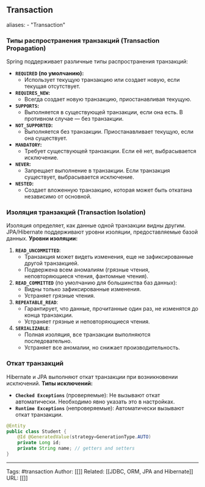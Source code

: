 ## Transaction
aliases: 
	- "Transaction"

### Типы распространения транзакций (Transaction Propagation)
Spring поддерживает различные типы распространения транзакций:
- **`REQUIRED` (по умолчанию):**
    - Использует текущую транзакцию или создает новую, если текущая отсутствует.
- **`REQUIRES_NEW`:**
    - Всегда создает новую транзакцию, приостанавливая текущую.
- **`SUPPORTS`:**
    - Выполняется в существующей транзакции, если она есть. В противном случае — без транзакции.
- **`NOT_SUPPORTED`:**
    - Выполняется без транзакции. Приостанавливает текущую, если она существует.
- **`MANDATORY`:**
    - Требует существующей транзакции. Если её нет, выбрасывается исключение.
- **`NEVER`:**
    - Запрещает выполнение в транзакции. Если транзакция существует, выбрасывается исключение.
- **`NESTED`:**
    - Создает вложенную транзакцию, которая может быть откатана независимо от основной.

### Изоляция транзакций (Transaction Isolation)
Изоляция определяет, как данные одной транзакции видны другим. JPA/Hibernate поддерживают уровни изоляции, предоставляемые базой данных.
**Уровни изоляции:**
1. **`READ_UNCOMMITTED`**:
    - Транзакция может видеть изменения, еще не зафиксированные другой транзакцией.
    - Подвержена всем аномалиям (грязные чтения, неповторяющиеся чтения, фантомные чтения).
2. **`READ_COMMITTED`** (по умолчанию для большинства баз данных):
    - Видны только зафиксированные изменения.
    - Устраняет грязные чтения.
3. **`REPEATABLE_READ`**:
    - Гарантирует, что данные, прочитанные один раз, не изменятся до конца транзакции.
    - Устраняет грязные и неповторяющиеся чтения.
4. **`SERIALIZABLE`**:
    - Полная изоляция, все транзакции выполняются последовательно.
    - Устраняет все аномалии, но снижает производительность.

### Откат транзакций
Hibernate и JPA выполняют откат транзакции при возникновении исключений.
**Типы исключений:**
- **`Checked Exceptions`** (проверяемые): Не вызывают откат автоматически. Необходимо явно указать это в настройках.
- **`Runtime Exceptions`** (непроверяемые): Автоматически вызывают откат транзакции.




```java
@Entity 
public class Student { 
	@Id @GeneratedValue(strategy=GenerationType.AUTO) 
	private Long id; 
	private String name; // getters and setters 
}
```


---
Tags: #transaction
Author: [[]]
Related: [[JDBC, ORM, JPA and Hibernate]]
URL: [[]]